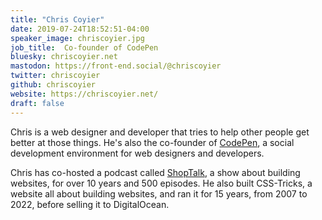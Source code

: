 ```yaml
---
title: "Chris Coyier"
date: 2019-07-24T18:52:51-04:00
speaker_image: chriscoyier.jpg
job_title:  Co-founder of CodePen
bluesky: chriscoyier.net
mastodon: https://front-end.social/@chriscoyier
twitter: chriscoyier
github: chriscoyier
website: https://chriscoyier.net/
draft: false
---
```


Chris is a web designer and developer that tries to help other people get better at those things. He's also the co-founder of [CodePen](https://codepen.io/), a social development environment for web designers and developers.

Chris has co-hosted a podcast called [ShopTalk](https://shoptalkshow.com/), a show about building websites, for over 10 years and 500 episodes. He also built CSS-Tricks, a website all about building websites, and ran it for 15 years, from 2007 to 2022, before selling it to DigitalOcean.
